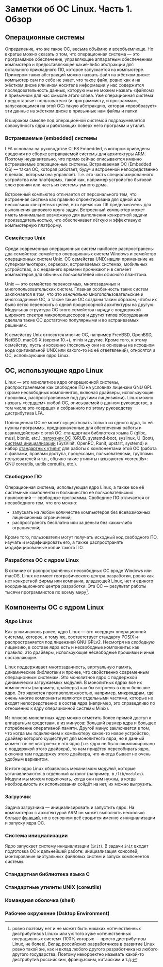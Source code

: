 # Заметки об ОС Linux. Часть 1. Обзор

## Операционные системы

Определение, что же такое ОС, весьма объёмно и всеобъемлюще. Но вкратце можно сказать о том, что операционная система — это программное обеспечение, управляющее аппаратным обеспечением компьютера и предоставляющее какие-либо абстракции для остального прикладного ПО, которое запускается на компьютере. Примером таких абстракций можно назвать файл на жёстком диске: компьютер сам по себе не знает, что такое файл, ровно как и на жёстком диске или ином носителе информации у нас содержится последовательность данных, которую мы не можем назвать «файлом» в привычном для нас смысле этого слова. Уже операционная система предоставляет пользователю (и программисту, и программам, запускающимся на этой ОС) такую абстракцию, которая «преобразует» эти данные на жёстком диске в привычные нам файлы и папки.

В широком смысле под операционной системой подразумевается совокупность ядра и работающих поверх него программ и утилит.

### Встраиваемые (embedded) системы

LFA основана на руководстве CLFS Embedded, в котором приведены сведения по сборке встраиваемой системы для архитектуры ARM. Поэтому неудивительно, что прямо сейчас описываются именно встраиваемые операционные системы. Встраиваемая ОС (Embedded OS) — такая ОС, которая работает, будучи встроенной непосредственно в девайс, которым она управляет. Т.е. это часть специализированного устройства или платформы, такой как, например устройство бытовой электроники или часть из системы умного дома.

Встроенный компьютер отличается от персонального тем, что встроенная система как правило спроектирована для одной или нескольких конкретных целей, в то время как ПК предназначены для выполнения широкого круга задач. Встроенный компьютер может иметь минимально возможную для выполнения конкретной задачи производительностью, что обеспечивает лёгкую и эффективную компьютерную платформу.

### Семейство Unix

Среди современных операционных систем наиболее распространены два семейства: семейство операционных систем Windows и семейство операционных систем Unix. ОС семейства UNIX нашли применение на суперкомпьютерах, серверах, встраиваемых системах, мобильных устройствах, а с недавнего времени проникают и в сегмент компьютеров для обычных пользователей или офисного плангтона.

Unix — это семейство переносимых, многозадачных и многопользовательских систем. Главная особенность таких систем заключается в том, что это *изначально* многопользовательские и многозадачные ОС, а также такие ОС созданы таким образом, чтобы их было легко переносить с одной процессорной архитектуры на другую. Модульная структура ОС этого семейства наряду с поддержкой широкого спектра микропроцессоров и других типов оборудования сделала такие ОС достаточно популярными и во встраиваемых решениях.

К семейству Unix относятся многие ОС, например FreeBSD, OpenBSD, NetBSD, macOS X (версии 10.+), minix и другие. Кроме того, к этому семейству, пусть и косвенно (поскольку они не основаны на исходном коде оригинальной UNIX или какого-то из её ответвлений), относятся и ОС, использующие ядро Linux.

## ОС, использующие ядро Linux

Linux — это монолитное ядро операционной системы, распространяемое как свободное ПО на условиях лицензии GNU GPL (кроме несвободных компонентов, включая драйверы, использующие прошивки, распространяемые под другими лицензиями). Linux можно назвать «сердцем» любой ОС, описываемой в данном руководстве, в том числе это «сердце» и собранного по этому руководству дистрибутива LFA.

Полноценная ОС не может существовать только из одного ядра, тк ей нужны программы, предназначенные для обеспечения работы и взаимодействия с этой ОС: стандартная библиотека языка С (glibc, musl, bionic, etc.), [загрузчик ОС](os-structure2.md) (GRUB, systemd-boot, syslinux, U-Boot), [система инициализации](os-structure3.md) (SysVInit, OpenRC, Runit, upstart, systemd) и набор [стандартных утилит](os-structure4.md) для работы с компонентами этой ОС (работа с файлами, правами доступа, процессами, пользователями, группами пользователей и т.п., обычно такие утилиты называются «coreutils»: GNU coreutils, uutils coreutils, etc.).

### Свободное ПО

Операционная система, использующая ядро Linux, а также все её системные компоненты и большинство её пользовательских приложений — свободные программы. Свободное ПО отличается от несвободного тем, что его можно:

- запускать на любом количестве компьютеров без всевозможных лицензионных ограничений;
- распространять бесплатно или за деньги без каких-либо ограничений;

Кроме того, пользователи могут получать исходный код свободного ПО, изучать и модифицировать его, а также распространять модифицированные копии такого ПО.

### Разработка ОС с ядром Linux

В отличие от распространённых несвободных ОС вроде Windows или macOS, Linux не имеет географического центра разработки, ровно как нет конкретной фирмы или компании, владеющей Linux, нет и единого координационного центра разработки. Эта ОС — результат работы тысячи программистов по всему миру[^1].

## Компоненты ОС с ядром Linux

### Ядро Linux

Как упоминалось ранее, ядро Linux — это «сердце» операционной системы, которое, к тому же, соответствует стандарту POSIX и распространяется под лицензией GNU GPLv2. Несмотря на *свободную* лицензию, в составе ядра есть и несвободные компоненты: как правило, это драйверы, использующие несвободные прошивки и иные составляющие.

Linux поддерживает многозадачность, виртуальную память, динамические библиотеки и прочее, что свойственно современным операционным системам. Это монолитное ядро с поддержкой динамически загружаемых модулей. В монолитных ядрах все их компоненты (например, драйверы) как бы встроены в одно большое ядро. Это является противоположностью, например, микроядрам, где очень многие компоненты являются отдельными частями, которые не входят непосредственно в состав ядра (например, это справедливо по отношению к ядру операционной системы Minix).

Из плюсов монолитных ядер можно отметить более прямой доступ к аппаратным средствам, а из минусов: б*о*льший размер ядра и б*о*льшее потребление оперативной памяти. Другой минус заключается в том, что когда мы подключаем к компьютеру какое-то новое устройство, драйвер которого существует для монолитного ядра, но в данный момент он не «встроен» в это ядро (т.е. ядро не было скомпилировано с поддержкой этого драйвера), то нам придётся пересобирать ядро, включив там поддержку этого драйвера, что иногда бывает не очень удобным вариантом.

В итоге ядро Linux обзавелось механизмом *модулей*, которые устанавливаются в отдельный каталог (например, в `/lib/modules`). Модули мы можем подключать, когда они нам нужны, а когда необходимость их использования сойдёт на нет, их можно выгрузить.

### Загрузчик

Задача загрузчика — инициализировать и запустить ядро. На компьютерах с архитектурой ARM он может выполнять несколько больше [функций](os-structure2.md), но в основном всё сводится именно к инициализации и запуску ядра ОС.

### Система инициализации

Ядро запускает систему инициализации (`init`). В задачи `init` входит подготовка ОС к дальнейшей работе: инициализация консолей, монтирование виртуальных файловых систем и запуск компонентов системы.

### Стандартная библиотека языка С

### Стандартные утилиты UNIX (coreutils)

### Командная оболочка (shell)

### Рабочее окружение (Dsktop Environment)

[^1]: ровно поэтому нет и не может быть никаких «отечественных дистрибутивов Linux» или уж того хуже «отечественных операционных систем» (100% которых — просто дистрибутивы Linux, не более). Вклад российских разработчиков в развитие Linux ровно такой же, как и вклад любого другого разработчика из любого другого государства. Поэтому некорректно называть какой-то дистрибутив российским, французским, китайским и т.д.
